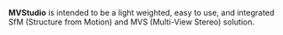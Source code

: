 **MVStudio** is intended to be a light weighted, easy to use, and integrated SfM (Structure from Motion) and MVS (Multi-View Stereo) solution.
